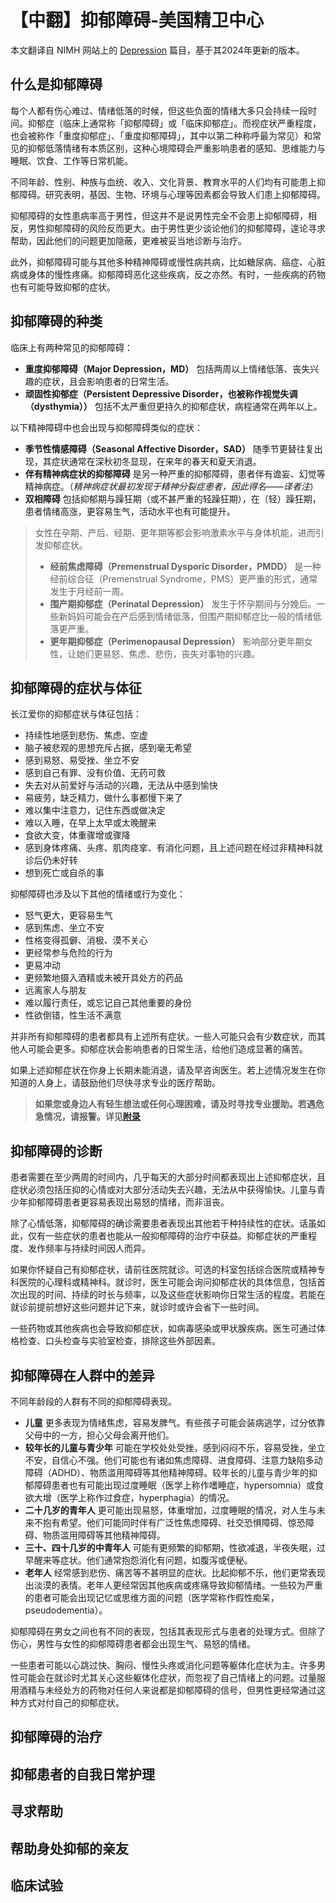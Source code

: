 # 【中翻】抑郁障碍-美国精卫中心

本文翻译自 NIMH 网站上的 [Depression](https://www.nimh.nih.gov/health/publications/depression) 篇目，基于其2024年更新的版本。

<!--本文预计阅读时间3分钟。-->

## 什么是抑郁障碍

每个人都有伤心难过、情绪低落的时候，但这些负面的情绪大多只会持续一段时间。抑郁症（临床上通常称「抑郁障碍」或「临床抑郁症」。而视症状严重程度，也会被称作「重度抑郁症」、「重度抑郁障碍」，其中以第二种称呼最为常见）和常见的抑郁低落情绪有本质区别，这种心境障碍会严重影响患者的感知、思维能力与睡眠、饮食、工作等日常机能。

不同年龄、性别、种族与血统、收入、文化背景、教育水平的人们均有可能患上抑郁障碍。研究表明，基因、生物、环境与心理等因素都会导致人们患上抑郁障碍。

抑郁障碍的女性患病率高于男性，但这并不是说男性完全不会患上抑郁障碍，相反，男性抑郁障碍的风险反而更大。由于男性更少谈论他们的抑郁障碍，遑论寻求帮助，因此他们的问题更加隐蔽，更难被妥当地诊断与治疗。

此外，抑郁障碍可能与其他多种精神障碍或慢性病共病，比如糖尿病、癌症、心脏病或身体的慢性疼痛。抑郁障碍恶化这些疾病，反之亦然。有时，一些疾病的药物也有可能导致抑郁的症状。

## 抑郁障碍的种类

临床上有两种常见的抑郁障碍：

- **重度抑郁障碍（Major Depression，MD）** 包括两周以上情绪低落、丧失兴趣的症状，且会影响患者的日常生活。
- **顽固性抑郁症（Persistent Depressive Disorder，也被称作视觉失调（dysthymia））** 包括不太严重但更持久的抑郁症状，病程通常在两年以上。

以下精神障碍中也会出现与抑郁障碍类似的症状：
<!--记得提醒我即使加链接（-->
- **季节性情感障碍（Seasonal Affective Disorder，SAD）** 随季节更替往复出现，其症状通常在深秋初冬显现，在来年的春天和夏天消退。
- **伴有精神病症状的抑郁障碍** 是另一种严重的抑郁障碍，患者伴有谵妄、幻觉等精神病症。（*精神病症状最初发现于精神分裂症患者，因此得名——译者注*）
- **双相障碍** 包括抑郁期与躁狂期（或不甚严重的轻躁狂期），在（轻）躁狂期，患者情绪高涨，更容易生气，活动水平也有可能提升。

> 女性在孕期、产后、经期、更年期等都会影响激素水平与身体机能，进而引发抑郁症状。
>
> - **经前焦虑障碍（Premenstrual Dysporic Disorder，PMDD）** 是一种经前综合征（Premenstrual Syndrome，PMS）更严重的形式，通常发生于月经前一周。
> - **围产期抑郁症（Perinatal Depression）** 发生于怀孕期间与分娩后。一些新妈妈可能会在产后感到情绪低落，但围产期抑郁症比一般的情绪低落更严重。
> - **更年期抑郁症（Perimenopausal Depression）** 影响部分更年期女性，让她们更易怒、焦虑、悲伤，丧失对事物的兴趣。

## 抑郁障碍的症状与体征

长江爱你的抑郁症状与体征包括：

- 持续性地感到悲伤、焦虑、空虚
- 脑子被悲观的思想充斥占据，感到毫无希望
- 感到易怒、易受挫、坐立不安
- 感到自己有罪、没有价值、无药可救
- 失去对从前爱好与活动的兴趣，无法从中感到愉快
- 易疲劳，缺乏精力，做什么事都慢下来了
- 难以集中注意力，记住东西或做决定
- 难以入睡，在早上太早或太晚醒来
- 食欲大变，体重骤增或骤降
- 感到身体疼痛、头疼、肌肉痉挛、有消化问题，且上述问题在经过非精神科就诊后仍未好转
- 想到死亡或自杀的事

抑郁障碍也涉及以下其他的情绪或行为变化：

- 怒气更大，更容易生气
- 感到焦虑、坐立不安
- 性格变得孤僻、消极、漠不关心
- 更经常参与危险的行为
- 更易冲动
- 更频繁地摄入酒精或未被开具处方的药品
- 远离家人与朋友
- 难以履行责任，或忘记自己其他重要的身份
- 性欲倒错，性生活不满意

并非所有抑郁障碍的患者都具有上述所有症状。一些人可能只会有少数症状，而其他人可能会更多。抑郁症状会影响患者的日常生活，给他们造成显著的痛苦。

如果上述抑郁症状在你身上长期未能消退，请及早咨询医生。若上述情况发生在你知道的人身上，请鼓励他们尽快寻求专业的医疗帮助。

> **如果您或身边人有轻生想法或任何心理困难，请及时寻找专业援助。若遇危急情况，请报警。详见[附录](../appendix.md#危机干预与报警)**

## 抑郁障碍的诊断

患者需要在至少两周的时间内，几乎每天的大部分时间都表现出上述抑郁症状，且症状必须包括压抑的心情或对大部分活动失去兴趣，无法从中获得愉快。儿童与青少年抑郁障碍患者更容易表现出易怒的情绪，而非沮丧。

除了心情低落，抑郁障碍的确诊需要患者表现出其他若干种持续性的症状。话虽如此，仅有一些症状的患者也能从一般抑郁障碍的治疗中获益。抑郁症状的严重程度、发作频率与持续时间因人而异。

如果你怀疑自己有抑郁症状，请前往医院就诊。可选的科室包括综合医院或精神专科医院的心理科或精神科。就诊时，医生可能会询问抑郁症状的具体信息，包括首次出现的时间、持续的时长与频率，以及这些症状影响你日常生活的程度。若能在就诊前提前想好这些问题并记下来，就诊时或许会省下一些时间。

一些药物或其他疾病也会导致抑郁症状，如病毒感染或甲状腺疾病。医生可通过体格检查、口头检查与实验室检查，排除这些外部因素。

## 抑郁障碍在人群中的差异

不同年龄段的人群有不同的抑郁障碍表现。

- **儿童** 更多表现为情绪焦虑，容易发脾气。有些孩子可能会装病逃学，过分依靠父母中的一方，担心父母会离开他们。
- **较年长的儿童与青少年** 可能在学校处处受挫，感到闷闷不乐，容易受挫，坐立不安，自信心不强。他们可能也有诸如焦虑障碍、进食障碍、注意力缺陷多动障碍（ADHD）、物质滥用障碍等其他精神障碍。较年长的儿童与青少年的抑郁障碍患者也有可能出现过度睡眠（医学上称作嗜睡症，hypersomnia）或食欲大增（医学上称作过食症，hyperphagia）的情况。
- **二十几岁的青年人** 更可能出现易怒，体重增加，过度睡眠的情况，对人生与未来不抱有希望。他们可能同时伴有广泛性焦虑障碍、社交恐惧障碍、惊恐障碍、物质滥用障碍等其他精神障碍。
- **三十、四十几岁的中青年人** 可能有更频繁的抑郁期，性欲减退，半夜失眠，过早醒来等症状。他们通常抱怨消化有问题，如腹泻或便秘。
- **老年人** 经常感到悲伤、痛苦等不甚明显的症状。比起抑郁不乐，他们更常表现出淡漠的表情。老年人更经常因其他疾病或疼痛导致抑郁情绪。一些较为严重的患者可能会出现记忆或思维方面的问题（医学常称作假性痴呆，pseudodementia）。

抑郁障碍在男女之间也有不同的表现，包括其表现形式与患者的处理方式。但除了伤心，男性与女性的抑郁障碍患者都会出现生气、易怒的情绪。

一些患者可能以心跳过快、胸闷、慢性头疼或消化问题等躯体化症状为主。许多男性可能会在就诊时尤其关心这些躯体化症状，而忽视了自己情绪上的问题。过量服用酒精与未经处方的药物对任何人来说都是抑郁障碍的信号，但男性更经常通过这种方式对付自己的抑郁症状。

## 抑郁障碍的治疗

## 抑郁患者的自我日常护理

## 寻求帮助

## 帮助身处抑郁的亲友

## 临床试验
